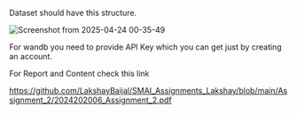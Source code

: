 Dataset should have this structure.

![Screenshot from 2025-04-24 00-35-49](https://github.com/user-attachments/assets/00a7b802-39ec-4d10-a931-a75f099e45d2)


For wandb you need to provide API Key which you can get just by creating an account.

For Report and Content check this link

https://github.com/LakshayBaijal/SMAI_Assignments_Lakshay/blob/main/Assignment_2/2024202006_Assignment_2.pdf

